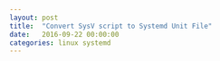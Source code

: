 ```yaml
---
layout: post
title:  "Convert SysV script to Systemd Unit File"
date:   2016-09-22 00:00:00
categories: linux systemd
---
```


[](https://gist.github.com/houtianze/59b89ca71cc2029dd61d3c4bd86e6ee7)

